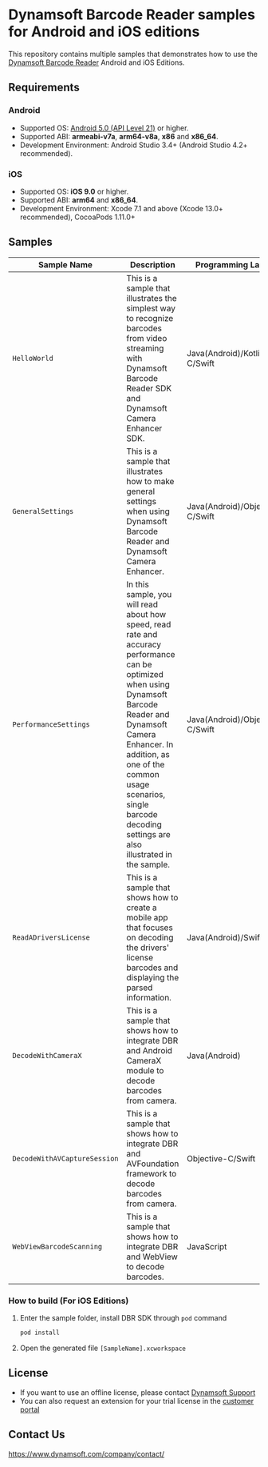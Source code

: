 # Dynamsoft Barcode Reader samples for Android and iOS editions

This repository contains multiple samples that demonstrates how to use the [Dynamsoft Barcode Reader](https://www.dynamsoft.com/barcode-reader/overview/) Android and iOS Editions.

## Requirements

### Android

- Supported OS: <a href="https://developer.android.com/about/versions/lollipop" target="_blank">Android 5.0 (API Level 21)</a> or higher.
- Supported ABI: **armeabi-v7a**, **arm64-v8a**, **x86** and **x86_64**.
- Development Environment: Android Studio 3.4+ (Android Studio 4.2+ recommended).

### iOS

- Supported OS: **iOS 9.0** or higher.
- Supported ABI: **arm64** and **x86_64**.
- Development Environment: Xcode 7.1 and above (Xcode 13.0+ recommended), CocoaPods 1.11.0+

## Samples

| Sample Name | Description | Programming Language(s) |
| ----------- | ----------- | ----------------------- |
| `HelloWorld` | This is a sample that illustrates the simplest way to recognize barcodes from video streaming with Dynamsoft Barcode Reader SDK and Dynamsoft Camera Enhancer SDK. | Java(Android)/Kotlin/Objective-C/Swift |
| `GeneralSettings` | This is a sample that illustrates how to make general settings when using Dynamsoft Barcode Reader and Dynamsoft Camera Enhancer. | Java(Android)/Objective-C/Swift |
| `PerformanceSettings` | In this sample, you will read about how speed, read rate and accuracy performance can be optimized when using Dynamsoft Barcode Reader and Dynamsoft Camera Enhancer. In addition, as one of the common usage scenarios, single barcode decoding settings are also illustrated in the sample. | Java(Android)/Objective-C/Swift |
| `ReadADriversLicense` | This is a sample that shows how to create a mobile app that focuses on decoding the drivers' license barcodes and displaying the parsed information. | Java(Android)/Swift |
| `DecodeWithCameraX` | This is a sample that shows how to integrate DBR and Android CameraX module to decode barcodes from camera. | Java(Android) |
| `DecodeWithAVCaptureSession` | This is a sample that shows how to integrate DBR and AVFoundation framework to decode barcodes from camera. | Objective-C/Swift |
| `WebViewBarcodeScanning` | This is a sample that shows how to integrate DBR and WebView to decode barcodes. | JavaScript |

### How to build (For iOS Editions)

1. Enter the sample folder, install DBR SDK through `pod` command

    ```bash
    pod install
    ```

2. Open the generated file `[SampleName].xcworkspace`

## License

- If you want to use an offline license, please contact [Dynamsoft Support](https://www.dynamsoft.com/company/contact/)
- You can also request an extension for your trial license in the [customer portal](https://www.dynamsoft.com/customer/license/trialLicense?product=dbr&utm_source=github)

## Contact Us

https://www.dynamsoft.com/company/contact/
